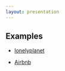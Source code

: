 ```yaml
---
layout: presentation
---
```



## Examples

- [lonelyplanet](https://lonelyplanet.github.io/backpack-ui/?knob-Animate%20from=top&knob-Title=&knob-href=%2F&knob-List%20of%20Errors%5B0%5D=This%20is%20not%20required&knob-color=blue&knob-className=&knob-Message=Toast%20message%20displayed%20here.%20It%20can%20span%20multiple%20lines.&knob-Type=warning&knob-Affixed=false&knob-Visible=true&selectedKind=Messaging&selectedStory=Toast%20-%20default&full=0&addons=1&stories=1&panelRight=0&addonPanel=storybooks%2Fstorybook-addon-knobs)

- [Airbnb](http://airbnb.io/react-dates/?selectedKind=DateRangePicker%20%28DRP%29&selectedStory=as%20part%20of%20a%20form&full=0&addons=1&stories=1&panelRight=0&addonPanel=storybook%2Factions%2Factions-panel)